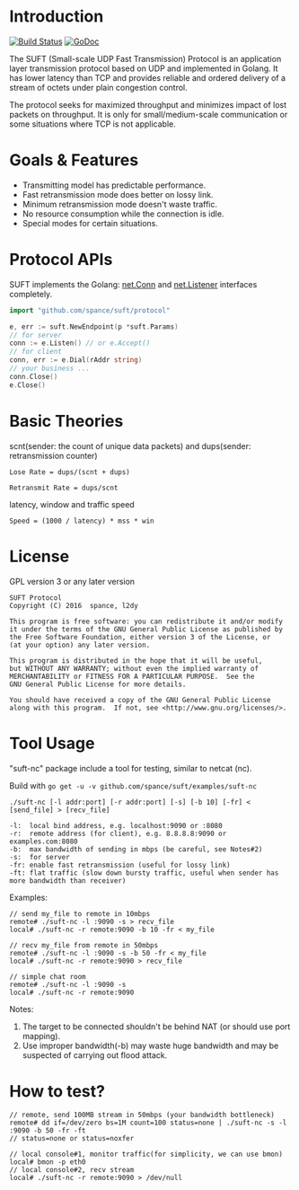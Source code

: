 # Introduction

[![Build Status](https://travis-ci.org/spance/suft.svg)](https://travis-ci.org/spance/suft)
[![GoDoc](https://godoc.org/github.com/spance/suft/protocol?status.svg)](https://godoc.org/github.com/spance/suft/protocol)

The SUFT (Small-scale UDP Fast Transmission) Protocol is an application layer transmission protocol based on UDP and implemented in Golang. It has lower latency than TCP and provides reliable and ordered delivery of a stream of octets under plain congestion control.

The protocol seeks for maximized throughput and minimizes impact of lost packets on throughput. It is only for small/medium-scale communication or some situations where TCP is not applicable.

# Goals & Features

- Transmitting model has predictable performance.
- Fast retransmission mode does better on lossy link.
- Minimum retransmission mode doesn't waste traffic.
- No resource consumption while the connection is idle.
- Special modes for certain situations.

# Protocol APIs

SUFT implements the Golang: [net.Conn](https://golang.org/pkg/net/#Conn) and [net.Listener](https://golang.org/pkg/net/#Listener) interfaces completely.

```go
import "github.com/spance/suft/protocol"

e, err := suft.NewEndpoint(p *suft.Params)
// for server
conn := e.Listen() // or e.Accept()
// for client
conn, err := e.Dial(rAddr string)
// your business ...
conn.Close()
e.Close()
```

# Basic Theories

scnt(sender: the count of unique data packets) and dups(sender: retransmission counter)

```
Lose Rate = dups/(scnt + dups)

Retransmit Rate = dups/scnt
```

latency, window and traffic speed

```
Speed = (1000 / latency) * mss * win
```

# License

GPL version 3 or any later version

    SUFT Protocol
    Copyright (C) 2016  spance, l2dy

    This program is free software: you can redistribute it and/or modify
    it under the terms of the GNU General Public License as published by
    the Free Software Foundation, either version 3 of the License, or
    (at your option) any later version.

    This program is distributed in the hope that it will be useful,
    but WITHOUT ANY WARRANTY; without even the implied warranty of
    MERCHANTABILITY or FITNESS FOR A PARTICULAR PURPOSE.  See the
    GNU General Public License for more details.

    You should have received a copy of the GNU General Public License
    along with this program.  If not, see <http://www.gnu.org/licenses/>.

# Tool Usage

"suft-nc" package include a tool for testing, similar to netcat (nc).

Build with `go get -u -v github.com/spance/suft/examples/suft-nc`

```
./suft-nc [-l addr:port] [-r addr:port] [-s] [-b 10] [-fr] < [send_file] > [recv_file]

-l:  local bind address, e.g. localhost:9090 or :8080
-r:  remote address (for client), e.g. 8.8.8.8:9090 or examples.com:8080
-b:  max bandwidth of sending in mbps (be careful, see Notes#2)
-s:  for server
-fr: enable fast retransmission (useful for lossy link)
-ft: flat traffic (slow down bursty traffic, useful when sender has more bandwidth than receiver)
```

Examples:

```
// send my_file to remote in 10mbps
remote# ./suft-nc -l :9090 -s > recv_file
local# ./suft-nc -r remote:9090 -b 10 -fr < my_file
```

```
// recv my_file from remote in 50mbps
remote# ./suft-nc -l :9090 -s -b 50 -fr < my_file
local# ./suft-nc -r remote:9090 > recv_file
```

```
// simple chat room
remote# ./suft-nc -l :9090 -s
local# ./suft-nc -r remote:9090
```

Notes:

1. The target to be connected shouldn't be behind NAT (or should use port mapping).
2. Use improper bandwidth(-b) may waste huge bandwidth and may be suspected of carrying out flood attack.

# How to test?

```
// remote, send 100MB stream in 50mbps (your bandwidth bottleneck)
remote# dd if=/dev/zero bs=1M count=100 status=none | ./suft-nc -s -l :9090 -b 50 -fr -ft
// status=none or status=noxfer

// local console#1, monitor traffic(for simplicity, we can use bmon)
local# bmon -p eth0
// local console#2, recv stream
local# ./suft-nc -r remote:9090 > /dev/null
```
